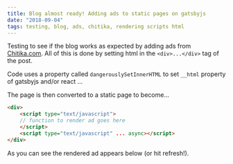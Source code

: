 ```yaml
---
title: Blog almost ready! Adding ads to static pages on gatsbyjs
date: "2018-09-04"
tags: testing, blog, ads, chitika, rendering scripts html
---
```


Testing to see if the blog works as expected by adding ads from <a href="https://chitika.com">Chitika.com</a>. All of this is done by setting html in the `<div>...</div>` tag of the post.

Code uses a property called `dangerouslySetInnerHTML` to set `__html` property of gatsbyjs and/or react ...

<center>
<div>
<script type="text/javascript">
ch_client = "chitika-login";
ch_width = 468; 
ch_height = 60;
ch_sid = "left sidebar"; // Chitika Channel Name 
var ch_queries = new Array( "computers", "ipod", "xbox", "laptop" );
var ch_selected=Math.floor((Math.random()*ch_queries.length));
ch_sid += " " + ch_queries[ch_selected];;
//--></script>
<script src="http://scripts.chitika.net/eminimalls/mm.js" type="text/javascript">
</script>
</div>
</center>

The page is then converted to a static page to become...

```html
<div>
    <script type="text/javascript">
    // function to render ad goes here
    </script>
    <script type="text/javascript" ... async></script>
</div>
```

As you can see the rendered ad appears below (or hit refresh!).

<br/><br/>

<!-- add placed below -->
<div style="height: 250px; weight:300x;">
    <script type="text/javascript">
    ( function() {
        if (window.CHITIKA === undefined) { window.CHITIKA = { 'units' : [] }; };
        var unit = {"calltype":"async[2]","publisher":"akarnawat","width":300,"height":250,"sid":"Chitika Default"};
        var placement_id = window.CHITIKA.units.length;
        window.CHITIKA.units.push(unit);
        document.write('<div id="chitikaAdBlock-' + placement_id + '"></div>');
    }());
    </script>
    <script type="text/javascript" src="//cdn.chitika.net/getads.js" async></script>
</div>



